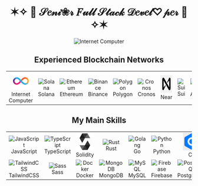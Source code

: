 
<div align="center">

#      ✶✧  🎀  𝒮𝑒𝓃𝒾❀𝓇 𝐹𝓊𝓁𝓁 𝒮𝓉𝒶𝒸𝓀 𝒟𝑒𝓋𝑒𝓁♡𝓅𝑒𝓇  🎀  ✧✶

   <img src="https://user-images.githubusercontent.com/93314018/234635823-79fdd513-5034-4371-970f-ae86463e7ae4.jpg" alt="Internet Computer" />


## Experienced Blockchain Networks
<div align="center">
  <table>
    <tr>
      <td align="center" width="96">
          <img src="./pics/icp.png" width="48" height="48" alt="Internet Computer" />
        <br>Internet Computer
      </td>
      <td align="center" width="96">
          <img src="./pics/solana.png" width="48" height="48" alt="Solana" />
        <br>Solana
      </td>
      <td align="center" width="96">
          <img src="./pics/ethereum.png" width="48" height="48" alt="Ethereum" />
        <br>Ethereum
      </td>
      <td align="center" width="96">
          <img src="./pics/binance.png" width="48" height="48" alt="Binance" />
        <br>Binance
      </td>
      <td align="center" width="96">
          <img src="./pics/polygon.png" width="48" height="48" alt="Polygon" />
        <br>Polygon
      </td>
      <td align="center" width="96">
          <img src="./pics/cronos.svg" width="48" height="48" alt="Cronos" />
        <br>Cronos
      </td>
      <td align="center" width="96">
          <img src="./pics/near.png" width="48" height="48" alt="Lukso" />
        <br>Near
      </td>
      <td align="center" width="96">
          <img src="./pics/sui.svg" width="48" height="48" alt="Sui" />
        <br>Sui
      </td>
      <td align="center" width="96">
          <img src="./pics/aptos.webp" width="48" height="48" alt="Aptos" />
        <br>Aptos
      </td>
    </tr>
  </table>
</div>

  
## My Main Skills
<div align="center"> 
  <table>
    <tr>
      <td align="center" width="96">
          <img src="./pics/javascript-original.svg" width="48" height="48" alt="JavaScript" />
        <br>JavaScript
      </td>
      <td align="center" width="96">
          <img src="./pics/typescript-original.svg" width="48" height="48" alt="TypeScript" />
        <br>TypeScript
      </td>
      <td align="center"  width="96">
          <img src="https://raw.githubusercontent.com/github/explore/ba9de12f88fd08825c51928e91f1678cb5c94b26/topics/solidity/solidity.png" width="48" height="48" alt="Solidity" />
        <br>Solidity
      </td>
      <td align="center" width="96">
          <img src="./pics/rust.png" width="72" height="48" alt="Rust" />
        <br>Rust
      </td>
      <td align="center" width="96">
          <img src="./pics/go-flat.svg" width="48" height="48" alt="Golang" />
        <br>Go
      </td>
      <td align="center" width="96">
          <img src="./pics/python-original.svg" width="48" height="48" alt="Python" />
        <br>Python
      </td>
      <td align="center" width="96">
          <img src="./pics/c1.jpg" width="48" height="48" alt="NodeJs" />
        <br>C#
      </td>
      <td align="center" width="96">
          <img src="./pics/c2.png" width="48" height="48" alt="React" />
        <br>C++
      </td>
      <td align="center" width="96">
          <img src="./pics/motoko1.png" width="48" height="48" alt="Vue" />
        <br>Motoko
      </td>
    </tr>
    <tr>
      <td align="center" width="96">
          <img src="./pics/tailwindcss.svg" width="48" height="48" alt="TailwindCSS" />
        <br>TailwindCSS
      </td>
      <td align="center" width="96">
          <img src="./pics/sass-original.svg" width="48" height="48" alt="Sass" />
        <br>Sass
      </td>
      <td align="center" width="96"> 
          <img src="./pics/docker-original.svg" width="48" height="48" alt="Docker" />
        <br>Docker
      </td>
      <td align="center"  width="96">
          <img src="./pics/mongodb.svg" width="48" height="48" alt="MongoDB" />
        <br>MongoDB
      </td>
      <td align="center"  width="96">
          <img src="./pics/mysql-original.svg" width="48" height="48" alt="MySQL" />
        <br>MySQL
      </td>
      <td align="center" width="96">
          <img src="https://avatars.githubusercontent.com/u/1335026?s=200&v=4" width="48" height="48" alt="Firebase" />
        <br>Firebase
      </td>
      <td align="center" width="96">
          <img src="https://user-images.githubusercontent.com/24623425/36042969-f87531d4-0d8a-11e8-9dee-e87ab8c6a9e3.png" width="48" height="48" alt="PostgreSQL" />
        <br>PostgreSQL
      </td>
      <td align="center" width="96">
          <img src="./pics/aws-ampliify.svg" width="48" height="48" alt="AWS_Amplify" />
        <br>AWS_Amplify
      </td>
      <td align="center" width="96">
          <img src="https://raw.githubusercontent.com/PowerShell/PowerShell/master/assets/ps_black_128.svg" width="48" height="48" alt="Powershell" />
        <br>Powershell
      </td>
    </tr>
  </table>
 </div>
      </div>
